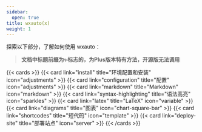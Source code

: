 ```yaml
---
sidebar:
  open: true
title: wxauto(x)
weight: 1
---
```


探索以下部分，了解如何使用 wxauto：

> **文档中标题前缀为`✨`标志的，为Plus版本特有方法，开源版无法调用**

{{< cards >}}
  {{< card link="install" title="环境配置和安装" icon="adjustments" >}}
  {{< card link="configuration" title="配置" icon="adjustments" >}}
  {{< card link="markdown" title="Markdown" icon="markdown" >}}
  {{< card link="syntax-highlighting" title="语法高亮" icon="sparkles" >}}
  {{< card link="latex" title="LaTeX" icon="variable" >}}
  {{< card link="diagrams" title="图表" icon="chart-square-bar" >}}
  {{< card link="shortcodes" title="短代码" icon="template" >}}
  {{< card link="deploy-site" title="部署站点" icon="server" >}}
{{< /cards >}}

